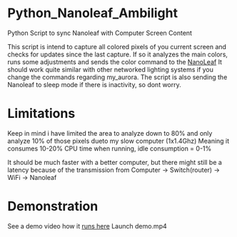 # Python_Nanoleaf_Ambilight
Python Script to sync Nanoleaf with Computer Screen Content

This script is intend to capture all colored pixels of you current screen and checks for updates since the last capture.
If so it analyzes the main colors, runs some adjustments and sends the color command to the <a href="https://nanoleaf.me/en/">NanoLeaf</a>
It should work quite similar with other networked lighting systems if you change the commands regarding my_aurora.
The script is also sending the Nanoleaf to sleep mode if there is inactivity, so dont worry.

# Limitations
Keep in mind i have limited the area to analyze down to 80% and only analyze 10% of those pixels dueto my slow computer (1x1.4Ghz) Meaning it consumes 10-20% CPU time when running, idle consumption = 0-1%

It should be much faster with a better computer, but there might still be a latency because of the transmission from Computer -> Switch(router) -> WiFi -> Nanoleaf

# Demonstration
See a demo video how it <a href="https://mega.nz/folder/CRkQ1Y7K#Uy_5d1jRqarbzSMAArMK4g">runs here</a> Launch demo.mp4
